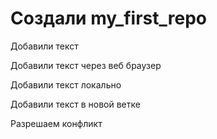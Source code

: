 # Создали my_first_repo

Добавили текст 

Добавили текст через веб браузер

Добавили текст локально

Добавили текст в новой ветке

Разрешаем конфликт
